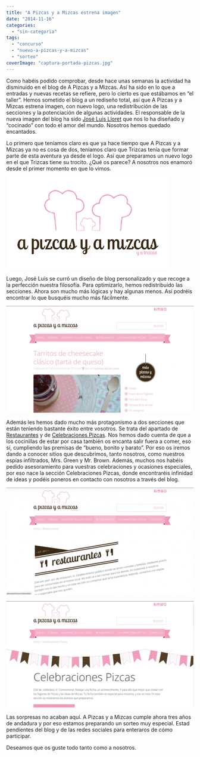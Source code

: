 ```yaml
---
title: "A Pizcas y a Mizcas estrena imagen"
date: "2014-11-16"
categories:
  - "sin-categoria"
tags:
  - "concurso"
  - "nuevo-a-pizcas-y-a-mizcas"
  - "sorteo"
coverImage: "captura-portada-pizcas.jpg"
---
```


Como habéis podido comprobar, desde hace unas semanas la actividad ha disminuido en el blog de A Pizcas y a Mizcas. Así ha sido en lo que a entradas y nuevas recetas se refiere, pero lo cierto es que estábamos en “el taller”. Hemos sometido el blog a un rediseño total, así que A Pizcas y a Mizcas estrena imagen, con nuevo logo, una redistribución de las secciones y la potenciación de algunas actividades. El responsable de la nueva imagen del blog ha sido [José Luis Lloret](https://twitter.com/l1oret "José Luis Lloret ") que nos lo ha diseñado y “cocinado” con todo el amor del mundo. Nosotros hemos quedado encantados.

Lo primero que teníamos claro es que ya hace tiempo que A Pizcas y a Mizcas ya no es cosa de dos, teníamos claro que Trizcas tenía que formar parte de esta aventura ya desde el logo. Así que preparamos un nuevo logo en el que Trizcas tiene su trocito. ¿Qué os parece? A nosotros nos enamoró desde el primer momento en que lo vimos.

![Nuevo logo A Pizcas y a Mizcas](images/logo-para-bea-web.png)

Luego, José Luis se curró un diseño de blog personalizado y que recoge a la perfección nuestra filosofía. Para optimizarlo, hemos redistribuido las secciones. Ahora son mucho más lógicas y hay algunas menos. Así podréis encontrar lo que busquéis mucho más fácilmente.

![Nueva portada A Pizcas y a Mizcas recién salida del horno](images/captura-portada-pizcas-1024x582.jpg)

Además les hemos dado mucho más protagonismo a dos secciones que están teniendo bastante éxito entre vosotros. Se trata del apartado de [Restaurantes](/restaurantes/ "Nueva categoría: restaurantes") y de [Celebraciones Pizcas](/celebraciones-pizcas/ "Nueva categoría: Celebraciones pizcas"). Nos hemos dado cuenta de que a los cocinillas de estar por casa también os encanta salir fuera a comer, eso sí, cumpliendo las premisas de “bueno, bonito y barato”. Por eso os iremos dando a conocer sitios que descubrimos, tanto nosotros, como nuestros espías infiltrados, Mrs. Green y Mr. Brown. Además, muchos nos habéis pedido asesoramiento para vuestras celebraciones y ocasiones especiales, por eso nace la sección Celebraciones Pizcas, donde encontraréis infinidad de ideas y podéis poneros en contacto con nosotros a través del blog.

![Nueva categoría: Restaurantes; porque a nosotros tambié nos gusta que "nos lo den hecho"](images/captura-restaurantes-pizcas-1024x582.jpg)

![Celebraciones pizcas: porque nos encantan las fiestas!](images/captura-celebraciones-pizcas-1024x581.jpg)

Las sorpresas no acaban aquí. A Pizcas y a Mizcas cumple ahora tres años de andadura y por eso estamos preparando un sorteo muy especial. Estad pendientes del blog y de las redes sociales para enteraros de cómo participar.

Deseamos que os guste todo tanto como a nosotros.
